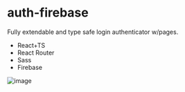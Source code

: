# auth-firebase
Fully extendable and type safe login authenticator w/pages.

- React+TS
- React Router
- Sass
- Firebase

![image](https://user-images.githubusercontent.com/103133406/212776653-3c2b62a5-e78c-4bdd-8e9b-4b6193eadc42.png)

